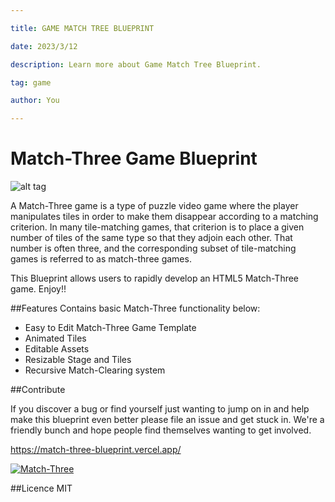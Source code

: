 ```yaml
---

title: GAME MATCH TREE BLUEPRINT

date: 2023/3/12

description: Learn more about Game Match Tree Blueprint.

tag: game

author: You

---
```

Match-Three Game Blueprint 
======================================

![alt tag](http://oyster.ignimgs.com/mediawiki/apis.ign.com/marvel-puzzle-quest-dark-reign/thumb/e/e7/MPQ_010.jpg/468px-MPQ_010.jpg)





A Match-Three game is a type of puzzle video game where the player manipulates tiles in order to make them disappear according to a matching criterion. In many tile-matching games, that criterion is to place a given number of tiles of the same type so that they adjoin each other. That number is often three, and the corresponding subset of tile-matching games is referred to as match-three games.

This Blueprint allows users to rapidly develop an HTML5 Match-Three game. Enjoy!!


##Features
Contains basic Match-Three functionality below:
- Easy to Edit Match-Three Game Template
- Animated Tiles
- Editable Assets
- Resizable Stage and Tiles
- Recursive Match-Clearing system

##Contribute

If you discover a bug or find yourself just wanting to jump on in and help make this blueprint even better please file an issue and get stuck in. We're a friendly bunch and hope people find themselves wanting to get involved. 
 
https://match-three-blueprint.vercel.app/

[![Match-Three](https://github-readme-stats.vercel.app/api/pin/?username=thygasantos&repo=Game-Match-Three-Blueprint)](https://github.com/thygasantos/Game-Match-Three-Blueprint)

##Licence
MIT

